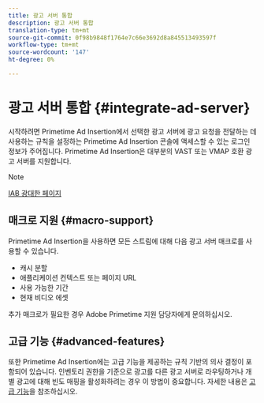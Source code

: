 ```yaml
---
title: 광고 서버 통합
description: 광고 서버 통합
translation-type: tm+mt
source-git-commit: 0f98b9848f1764e7c66e3692d8a845513493597f
workflow-type: tm+mt
source-wordcount: '147'
ht-degree: 0%

---
```



# 광고 서버 통합 {#integrate-ad-server}

시작하려면 Primetime Ad Insertion에서 선택한 광고 서버에 광고 요청을 전달하는 데 사용하는 규칙을 설정하는 Primetime Ad Insertion 콘솔에 액세스할 수 있는 로그인 정보가 주어집니다. Primetime Ad Insertion은 대부분의 VAST 또는 VMAP 호환 광고 서버를 지원합니다.

>[!NOTE]
>
>[IAB 광대한 페이지](https://www.iab.com/guidelines/digital-video-ad-serving-template-vast)

## 매크로 지원 {#macro-support}

Primetime Ad Insertion을 사용하면 모든 스트림에 대해 다음 광고 서버 매크로를 사용할 수 있습니다.

* 캐시 분할
* 애플리케이션 컨텍스트 또는 페이지 URL
* 사용 가능한 기간
* 현재 비디오 에셋

추가 매크로가 필요한 경우 Adobe Primetime 지원 담당자에게 문의하십시오.

## 고급 기능 {#advanced-features}

또한 Primetime Ad Insertion에는 고급 기능을 제공하는 규칙 기반의 의사 결정이 포함되어 있습니다. 인벤토리 권한을 기준으로 광고를 다른 광고 서버로 라우팅하거나 개별 광고에 대해 빈도 매핑을 활성화하려는 경우 이 방법이 중요합니다. 자세한 내용은 [고급 기능](/help/primetime-ad-insertion/advanced-features/route-ads-based-on-rules.md)을 참조하십시오.
